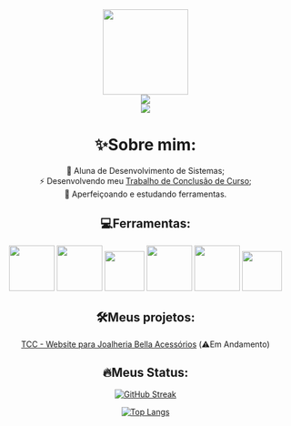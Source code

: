 <div id="content" align="center">
  <div id="header" align="center">
    <img src="https://media.giphy.com/media/v1.Y2lkPTc5MGI3NjExazZ5ZnFkZjR2eG5mNXF3bWd6YmZuODE1dXV4MmNjdmZ3ejdjcDY5diZlcD12MV9pbnRlcm5hbF9naWZfYnlfaWQmY3Q9Zw/TSo9ao1pklqKsIK0gR/giphy.gif" width="150">
    <div id="badges">
      <a href="https://twitter.com/AyanamiMijos">
        <img src="https://img.shields.io/badge/Twitter-black?style=for-the-badge&logo=x&logoColor=white&color=black">
      </a>
    </div>
    <img src="https://komarev.com/ghpvc/?username=your-github-username&style=for-the-badge&color=success">
  </div>
  
  # :sparkles:Sobre mim:
  :seedling: Aluna de Desenvolvimento de Sistemas; <br>
  :zap: Desenvolvendo meu <a href="https://github.com/Ayanami016/TCC">Trabalho de Conclusão de Curso</a>; <br>
  :notebook: Aperfeiçoando e estudando ferramentas.
  
  ## :computer:Ferramentas:
  <span id="tools">
    <img src="https://cdn.jsdelivr.net/gh/devicons/devicon@latest/icons/html5/html5-original-wordmark.svg" width="80">
    <img src="https://cdn.jsdelivr.net/gh/devicons/devicon@latest/icons/css3/css3-original-wordmark.svg" width="80">
    <img src="https://cdn.jsdelivr.net/gh/devicons/devicon@latest/icons/javascript/javascript-original.svg" width="70">
    <img src="https://cdn.jsdelivr.net/gh/devicons/devicon@latest/icons/mysql/mysql-original-wordmark.svg" width="80">
    <img src="https://cdn.jsdelivr.net/gh/devicons/devicon@latest/icons/php/php-original.svg" width="80">
    <img src="https://cdn.jsdelivr.net/gh/devicons/devicon@latest/icons/vscode/vscode-original.svg" width="70">
  </span>

  ## :hammer_and_wrench:Meus projetos:
<a href="https://ayanami016.github.io/TCC/">TCC - Website para Joalheria Bella Acessórios</a> (⚠️Em Andamento)
  
  ## :fire:Meus Status:
  <span id="status">
  
  [![GitHub Streak](http://github-readme-streak-stats.herokuapp.com?user=Ayanami016&theme=dark&background=000000)](https://git.io/streak-stats)
  
  [![Top Langs](https://github-readme-stats.vercel.app/api/top-langs/?username=Ayanami016)](https://github.com/anuraghazra/github-readme-stats)
  </span>
</div>
